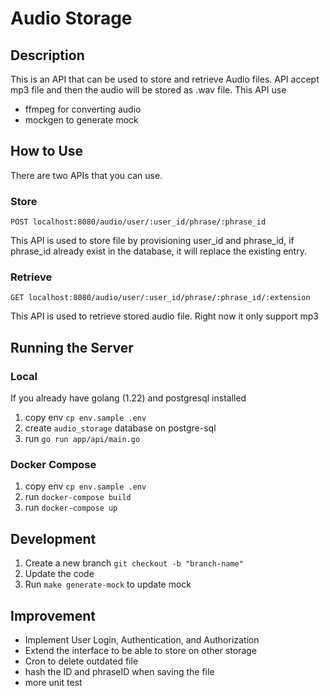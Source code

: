 # Audio Storage

## Description
This is an API that can be used to store and retrieve Audio files. API accept mp3 file and then the audio will be stored as .wav file.
This API use
- ffmpeg for converting audio
- mockgen to generate mock

## How to Use
There are two APIs that you can use.

### Store
`POST localhost:8080/audio/user/:user_id/phrase/:phrase_id`

This API is used to store file by provisioning user_id and phrase_id, if phrase_id already exist in the database, it will replace the existing entry.

### Retrieve
`GET localhost:8080/audio/user/:user_id/phrase/:phrase_id/:extension`

This API is used to retrieve stored audio file. Right now it only support mp3

## Running the Server

### Local
If you already have golang (1.22) and postgresql installed 
1. copy env `cp env.sample .env`
2. create `audio_storage` database on postgre-sql
3. run `go run app/api/main.go`

### Docker Compose
1. copy env `cp env.sample .env`
1. run `docker-compose build`
2. run `docker-compose up`

## Development
1. Create a new branch `git checkout -b "branch-name"`
2. Update the code
3. Run `make generate-mock` to update mock

## Improvement
- Implement User Login, Authentication, and Authorization
- Extend the interface to be able to store on other storage
- Cron to delete outdated file
- hash the ID and phraseID when saving the file
- more unit test
